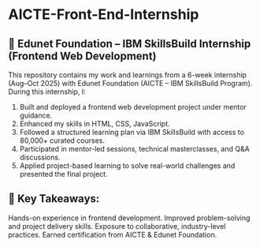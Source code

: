 # AICTE-Front-End-Internship

<h2>🚀 Edunet Foundation – IBM SkillsBuild Internship (Frontend Web Development)</h2>
This repository contains my work and learnings from a 6-week internship (Aug–Oct 2025) with Edunet Foundation (AICTE – IBM SkillsBuild Program).
During this internship, I:
  
1. Built and deployed a frontend web development project under mentor guidance.
2. Enhanced my skills in HTML, CSS, JavaScript.
3. Followed a structured learning plan via IBM SkillsBuild with access to 80,000+ curated courses.
4. Participated in mentor-led sessions, technical masterclasses, and Q&A discussions.
5. Applied project-based learning to solve real-world challenges and presented the final project.

<h2>🔑 Key Takeaways:</h2>
Hands-on experience in frontend development.
Improved problem-solving and project delivery skills.
Exposure to collaborative, industry-level practices.
Earned certification from AICTE & Edunet Foundation.
